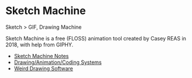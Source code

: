# Sketch Machine
Sketch > GIF, Drawing Machine

Sketch Machine is a free (FLOSS) animation tool created by Casey REAS in 2018, with help from GIPHY.

* [Sketch Machine Notes](https://github.com/REAS/sketchmachine/wiki/Sketch-Machine-Notes)
* [Drawing/Animation/Coding Systems](https://github.com/REAS/sketchmachine/wiki/Drawing,-Animation,-Coding-Systems-(DACS))
* [Weird Drawing Software](https://github.com/REAS/sketchmachine/wiki/Weird-Drawing-Software)
